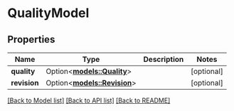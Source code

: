 # QualityModel

## Properties

Name | Type | Description | Notes
------------ | ------------- | ------------- | -------------
**quality** | Option<[**models::Quality**](Quality.md)> |  | [optional]
**revision** | Option<[**models::Revision**](Revision.md)> |  | [optional]

[[Back to Model list]](../README.md#documentation-for-models) [[Back to API list]](../README.md#documentation-for-api-endpoints) [[Back to README]](../README.md)


